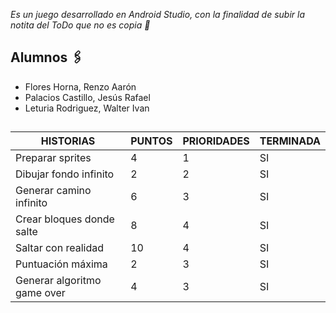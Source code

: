 _Es un juego desarrollado en Android Studio, con la finalidad de subir la notita del ToDo que no es copia 🚀_

## Alumnos 🖇️
* Flores Horna, Renzo Aarón
* Palacios Castillo, Jesús Rafael
* Leturia Rodriguez, Walter Ivan

##
|HISTORIAS	                   |   PUNTOS	   |   PRIORIDADES  |   TERMINADA |
| ----- | ---- | ---- | ---- |
|Preparar sprites	           |     4       |      	1       |      SI |
|Dibujar fondo infinito	     |     2       |       	2       |      SI |
|Generar camino infinito	     |     6       |      	3       |      SI |
|Crear bloques donde salte	   |     8       |      	4       |      SI |
|Saltar con realidad	         |     10      |      	4       |      SI |
|Puntuación máxima	           |     2       |      	3       |      SI |
|Generar algoritmo game over	 |     4       |       	3       |      SI |
